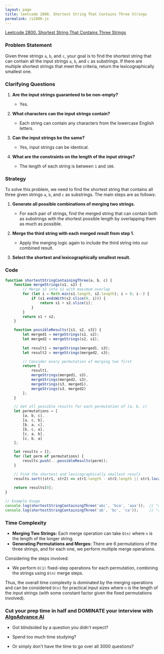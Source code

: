 ```yaml
---
layout: page
title: leetcode 2800. Shortest String That Contains Three Strings
permalink: /s2800-js
---
```

[Leetcode 2800. Shortest String That Contains Three Strings](https://algoadvance.github.io/algoadvance/l2800)
### Problem Statement

Given three strings `a`, `b`, and `c`, your goal is to find the shortest string that can contain all the input strings `a`, `b`, and `c` as substrings. If there are multiple shortest strings that meet the criteria, return the lexicographically smallest one. 

### Clarifying Questions

1. **Are the input strings guaranteed to be non-empty?**
   - Yes.

2. **What characters can the input strings contain?**
   - Each string can contain any characters from the lowercase English letters.

3. **Can the input strings be the same?**
   - Yes, input strings can be identical.

4. **What are the constraints on the length of the input strings?**
   - The length of each string is between `1` and `100`.

### Strategy

To solve this problem, we need to find the shortest string that contains all three given strings `a`, `b`, and `c` as substrings. The main steps are as follows:

1. **Generate all possible combinations of merging two strings.**
   - For each pair of strings, find the merged string that can contain both as substrings with the shortest possible length by overlapping them as much as possible.

2. **Merge the third string with each merged result from step 1.**
   - Apply the merging logic again to include the third string into our combined result.

3. **Select the shortest and lexicographically smallest result.**

### Code

```javascript
function shortestStringContainingThree(a, b, c) {
    function mergeStrings(s1, s2) {
        // Merge s2 into s1 with maximum overlap
        for (let i = Math.min(s1.length, s2.length); i > 0; i--) {
            if (s1.endsWith(s2.slice(0, i))) {
                return s1 + s2.slice(i);
            }
        }
        return s1 + s2;
    }

    function possibleResults([s1, s2, s3]) {
        let merged1 = mergeStrings(s1, s2);
        let merged2 = mergeStrings(s2, s1);
        
        let result1 = mergeStrings(merged1, s3);
        let result2 = mergeStrings(merged2, s3);

        // Consider every permutation of merging two first
        return [
            result1,
            mergeStrings(merged1, s3),
            mergeStrings(merged2, s3),
            mergeStrings(s3, merged1),
            mergeStrings(s3, merged2)
        ];
    }

    // Get all possible results for each permutation of (a, b, c)
    let permutations = [
        [a, b, c],
        [a, c, b],
        [b, a, c],
        [b, c, a],
        [c, a, b],
        [c, b, a]
    ];

    let results = [];
    for (let perm of permutations) {
        results.push(...possibleResults(perm));
    }

    // Find the shortest and lexicographically smallest result
    results.sort((str1, str2) => str1.length - str2.length || str1.localeCompare(str2));
    
    return results[0];
}

// Example Usage
console.log(shortestStringContainingThree('abc', 'bca', 'aaa'));  // "aaabca"
console.log(shortestStringContainingThree('ab', 'bc', 'ca'));     // "abca"
```

### Time Complexity

- **Merging Two Strings:** Each merge operation can take `O(n)` where `n` is the length of the longer string.
- **Generating Permutations and Merges:** There are 6 permutations of the three strings, and for each one, we perform multiple merge operations.

Considering the steps involved:
- We perform `O(1)` fixed-step operations for each permutation, combining the strings using `O(n)` merge steps.

Thus, the overall time complexity is dominated by the merging operations and can be considered `O(n)` for practical input sizes where `n` is the length of the input strings (with some constant factor given the fixed permutations involved).


### Cut your prep time in half and DOMINATE your interview with [AlgoAdvance AI](https://algoAdvance.com)

- Got blindsided by a question you didn't expect?

- Spend too much time studying?

- Or simply don't have the time to go over all 3000 questions?

